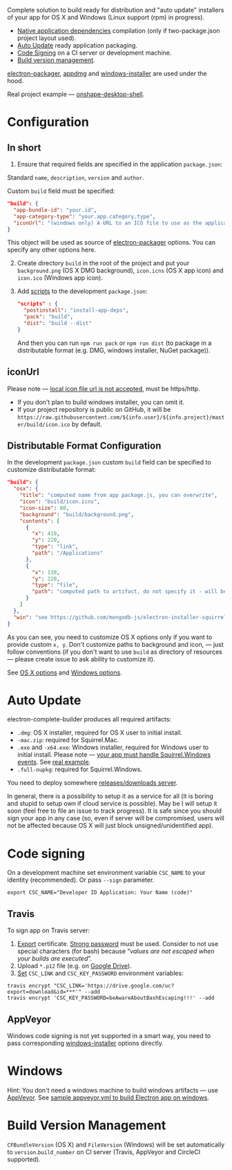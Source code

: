 Complete solution to build ready for distribution and "auto update" installers of your app for OS X and Windows (Linux support (rpm) in progress).

* [Native application dependencies](http://electron.atom.io/docs/latest/tutorial/using-native-node-modules/) compilation (only if two-package.json project layout used).
* [Auto Update](#auto-update) ready application packaging.
* [Code Signing](#code-signing) on a CI server or development machine.
* [Build version management](#build-version-management).

[electron-packager](https://github.com/maxogden/electron-packager),
[appdmg](https://github.com/LinusU/node-appdmg) and
[windows-installer](https://github.com/electronjs/windows-installer) are used under the hood.

Real project example — [onshape-desktop-shell](https://github.com/develar/onshape-desktop-shell).

# Configuration
## In short
1. Ensure that required fields are specified in the application `package.json`:

  Standard `name`, `description`, `version` and `author`.

  Custom `build` field must be specified:
  ```json
  "build": {
    "app-bundle-id": "your.id",
    "app-category-type": "your.app.category.type",
    "iconUrl": "(windows only) A URL to an ICO file to use as the application icon, see details below"
  }
  ```
  This object will be used as source of [electron-packager](https://www.npmjs.com/package/electron-packager) options. You can specify any other options here.

2. Create directory `build` in the root of the project and put your `background.png` (OS X DMG background), `icon.icns` (OS X app icon) and `icon.ico` (Windows app icon).

3. Add [scripts](https://docs.npmjs.com/cli/run-script) to the development `package.json`:
    ```json
    "scripts" : {
      "postinstall": "install-app-deps",
      "pack": "build",
      "dist": "build --dist"
    }
    ```

    And then you can run `npm run pack` or `npm run dist` (to package in a distributable format (e.g. DMG, windows installer, NuGet package)).

## iconUrl
Please note — [local icon file url is not accepted](https://github.com/atom/grunt-electron-installer/issues/73), must be https/http.
* If you don't plan to build windows installer, you can omit it.
* If your project repository is public on GitHub, it will be `https://raw.githubusercontent.com/${info.user}/${info.project}/master/build/icon.ico` by default.

## Distributable Format Configuration
In the development `package.json` custom `build` field can be specified to customize distributable format:
```json
"build": {
  "osx": {
    "title": "computed name from app package.js, you can overwrite",
    "icon": "build/icon.icns",
    "icon-size": 80,
    "background": "build/background.png",
    "contents": [
      {
        "x": 410,
        "y": 220,
        "type": "link",
        "path": "/Applications"
      },
      {
        "x": 130,
        "y": 220,
        "type": "file",
        "path": "computed path to artifact, do not specify it - will be overwritten"
      }
    ]
  },
  "win": "see https://github.com/mongodb-js/electron-installer-squirrel-windows#opts"
}
```

As you can see, you need to customize OS X options only if you want to provide custom `x, y`.
Don't customize paths to background and icon, — just follow conventions (if you don't want to use `build` as directory of resources — please create issue to ask ability to customize it).

See [OS X options](https://www.npmjs.com/package/appdmg#json-specification) and [Windows options](https://github.com/electronjs/windows-installer#configuring).

# Auto Update
electron-complete-builder produces all required artifacts:

* `.dmg`: OS X installer, required for OS X user to initial install.
* `-mac.zip`: required for Squirrel.Mac.
* `.exe` and `-x64.exe`: Windows installer, required for Windows user to initial install. Please note — [your app must handle Squirrel.Windows events](https://github.com/electronjs/windows-installer#handling-squirrel-events). See [real example](https://github.com/develar/onshape-desktop-shell/blob/master/src/WinSquirrelStartupEventHandler.ts).
* `.full-nupkg`: required for Squirrel.Windows.

You need to deploy somewhere [releases/downloads server](https://github.com/GitbookIO/nuts).

In general, there is a possibility to setup it as a service for all (it is boring and stupid to setup own if cloud service is possible). May be I will setup it soon (feel free to file an issue to track progress). It is safe since you should sign your app in any case (so, even if server will be compromised, users will not be affected because OS X will just block unsigned/unidentified app).

# Code signing
On a development machine set environment variable `CSC_NAME` to your identity (recommended). Or pass `--sign` parameter.
```
export CSC_NAME="Developer ID Application: Your Name (code)"
```

## Travis
To sign app on Travis server:

1. [Export](https://developer.apple.com/library/ios/documentation/IDEs/Conceptual/AppDistributionGuide/MaintainingCertificates/MaintainingCertificates.html#//apple_ref/doc/uid/TP40012582-CH31-SW7) certificate. [Strong password](http://security.stackexchange.com/a/54773) must be used. Consider to not use special characters (for bash) because “*values are not escaped when your builds are executed*”.
2. Upload `*.p12` file (e.g. on [Google Drive](http://www.syncwithtech.org/p/direct-download-link-generator.html)).
3. [Set](https://docs.travis-ci.com/user/environment-variables/#Encrypted-Variables) `CSC_LINK` and `CSC_KEY_PASSWORD` environment variables:
```
travis encrypt "CSC_LINK='https://drive.google.com/uc?export=download&id=***'" --add
travis encrypt 'CSC_KEY_PASSWORD=beAwareAboutBashEscaping!!!' --add
```

## AppVeyor
Windows code signing is not yet supported in a smart way, you need to pass corresponding [windows-installer](https://github.com/electronjs/windows-installer#configuring) options directly.

# Windows
Hint: You don't need a windows machine to build windows artifacts — use [AppVeyor](http://www.appveyor.com/). See  [sample appveyor.yml to build Electron app on windows](https://github.com/develar/onshape-desktop-shell/blob/master/appveyor.yml).


# Build Version Management
`CFBundleVersion` (OS X) and `FileVersion` (Windows) will be set automatically to `version`.`build_number` on CI server (Travis, AppVeyor and CircleCI supported).